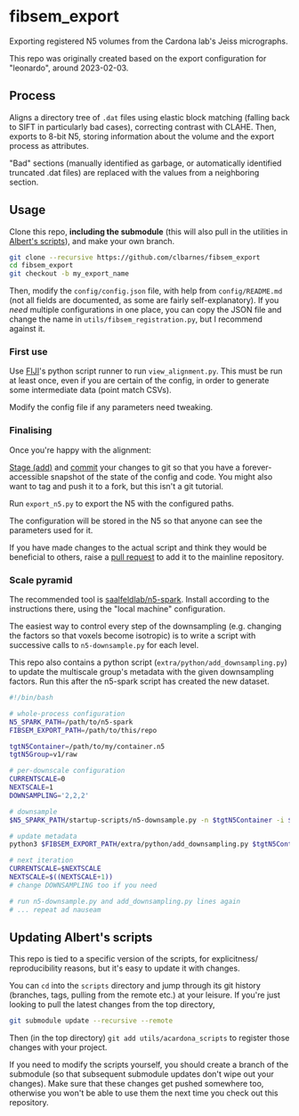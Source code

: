 # fibsem_export

Exporting registered N5 volumes from the Cardona lab's Jeiss micrographs.

This repo was originally created based on the export configuration for "leonardo", around 2023-02-03.

## Process

Aligns a directory tree of `.dat` files using elastic block matching (falling back to SIFT in particularly bad cases), correcting contrast with CLAHE.
Then, exports to 8-bit N5, storing information about the volume and the export process as attributes.

"Bad" sections (manually identified as garbage, or automatically identified truncated .dat files) are replaced with the values from a neighboring section.

## Usage

Clone this repo, **including the submodule** (this will also pull in the utilities in [Albert's scripts](https://github.com/acardona/scripts)), and make your own branch.

```sh
git clone --recursive https://github.com/clbarnes/fibsem_export
cd fibsem_export
git checkout -b my_export_name
```

Then, modify the `config/config.json` file, with help from `config/README.md` (not all fields are documented, as some are fairly self-explanatory).
If you *need* multiple configurations in one place, you can copy the JSON file and change the name in `utils/fibsem_registration.py`, but I recommend against it.

### First use

Use [FIJI](https://imagej.net/software/fiji/)'s python script runner to run `view_alignment.py`.
This must be run at least once, even if you are certain of the config, in order to generate some intermediate data (point match CSVs).

Modify the config file if any parameters need tweaking.

### Finalising

Once you're happy with the alignment:

[Stage (add)](https://www.w3schools.com/git/git_staging_environment.asp?remote=github) and [commit](https://www.w3schools.com/git/git_commit.asp?remote=github) your changes to git so that you have a forever-accessible snapshot of the state of the config and code.
You might also want to tag and push it to a fork, but this isn't a git tutorial.

Run `export_n5.py` to export the N5 with the configured paths.

The configuration will be stored in the N5 so that anyone can see the parameters used for it.

If you have made changes to the actual script and think they would be beneficial to others, raise a [pull request](https://docs.github.com/en/pull-requests/collaborating-with-pull-requests/proposing-changes-to-your-work-with-pull-requests/about-pull-requests) to add it to the mainline repository.

### Scale pyramid

The recommended tool is [saalfeldlab/n5-spark](https://github.com/saalfeldlab/n5-spark).
Install according to the instructions there, using the "local machine" configuration.

The easiest way to control every step of the downsampling (e.g. changing the factors so that voxels become isotropic) is to write a script with successive calls to `n5-downsample.py` for each level.

This repo also contains a python script (`extra/python/add_downsampling.py`) to update the multiscale group's metadata with the given downsampling factors.
Run this after the n5-spark script has created the new dataset.

```sh
#!/bin/bash

# whole-process configuration
N5_SPARK_PATH=/path/to/n5-spark
FIBSEM_EXPORT_PATH=/path/to/this/repo

tgtN5Container=/path/to/my/container.n5
tgtN5Group=v1/raw

# per-downscale configuration
CURRENTSCALE=0
NEXTSCALE=1
DOWNSAMPLING='2,2,2'

# downsample
$N5_SPARK_PATH/startup-scripts/n5-downsample.py -n $tgtN5Container -i $tgtN5Group/s$CURRENTSCALE -o $tgtN5Group/s$NEXTSCALE -f $DOWNSAMPLING

# update metadata
python3 $FIBSEM_EXPORT_PATH/extra/python/add_downsampling.py $tgtN5Container $tgtN5Group $NEXTSCALE $DOWNSAMPLING

# next iteration
CURRENTSCALE=$NEXTSCALE
NEXTSCALE=$((NEXTSCALE+1))
# change DOWNSAMPLING too if you need

# run n5-downsample.py and add_downsampling.py lines again
# ... repeat ad nauseam
```

## Updating Albert's scripts

This repo is tied to a specific version of the scripts, for explicitness/ reproducibility reasons, but it's easy to update it with changes.

You can `cd` into the `scripts` directory and jump through its git history (branches, tags, pulling from the remote etc.) at your leisure.
If you're just looking to pull the latest changes from the top directory,

```sh
git submodule update --recursive --remote
```

Then (in the top directory) `git add utils/acardona_scripts` to register those changes with your project.

If you need to modify the scripts yourself, you should create a branch of the submodule (so that subsequent submodule updates don't wipe out your changes).
Make sure that these changes get pushed somewhere too, otherwise you won't be able to use them the next time you check out this repository.
